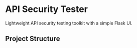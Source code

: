 # API Security Tester

Lightweight API security testing toolkit with a simple Flask UI.

## Project Structure

